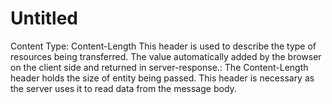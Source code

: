 # Untitled

Content Type: Content-Length
This header is used to describe the type of resources being transferred. The value automatically added by the browser on the client side and returned in server-response.: The Content-Length header holds the size of entity being passed. This header is necessary as the server uses it to read data from the message body.